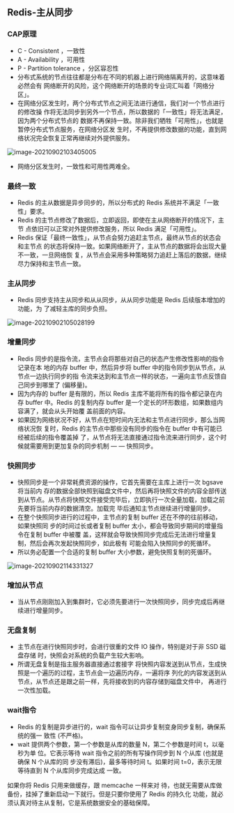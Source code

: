 ## Redis-主从同步

### CAP原理

* C - Consistent ，一致性
* A - Availability ，可用性
* P - Partition tolerance ，分区容忍性
* 分布式系统的节点往往都是分布在不同的机器上进行网络隔离开的，这意味着必然会有 网络断开的风险，这个网络断开的场景的专业词汇叫着「网络分区」。
* 在网络分区发生时，两个分布式节点之间无法进行通信，我们对一个节点进行的修改操 作将无法同步到另外一个节点，所以数据的「一致性」将无法满足，因为两个分布式节点的 数据不再保持一致。除非我们牺牲「可用性」，也就是暂停分布式节点服务，在网络分区发 生时，不再提供修改数据的功能，直到网络状况完全恢复正常再继续对外提供服务。

![image-20210902103405005](https://cdn.jsdelivr.net/gh/ClareTung/ImageHostingService/img/image-20210902103405005.png)

* 网络分区发生时，一致性和可用性两难全。

### 最终一致

* Redis 的主从数据是异步同步的，所以分布式的 Redis 系统并不满足「一致性」要求。
* Redis 的主节点修改了数据后，立即返回，即使在主从网络断开的情况下，主节 点依旧可以正常对外提供修改服务，所以 Redis 满足「可用性」。
* Redis 保证「最终一致性」，从节点会努力追赶主节点，最终从节点的状态会和主节点 的状态将保持一致。如果网络断开了，主从节点的数据将会出现大量不一致，一旦网络恢 复，从节点会采用多种策略努力追赶上落后的数据，继续尽力保持和主节点一致。

### 主从同步

* Redis 同步支持主从同步和从从同步，从从同步功能是 Redis 后续版本增加的功能，为 了减轻主库的同步负担。

![image-20210902105028199](https://cdn.jsdelivr.net/gh/ClareTung/ImageHostingService/img/image-20210902105028199.png)

### 增量同步

* Redis 同步的是指令流，主节点会将那些对自己的状态产生修改性影响的指令记录在本 地的内存 buffer 中，然后异步将 buffer 中的指令同步到从节点，从节点一边执行同步的指 令流来达到和主节点一样的状态，一遍向主节点反馈自己同步到哪里了 (偏移量)。
* 因为内存的 buffer 是有限的，所以 Redis 主库不能将所有的指令都记录在内存 buffer  中。Redis 的复制内存 buffer 是一个定长的环形数组，如果数组内容满了，就会从头开始覆 盖前面的内容。
* 如果因为网络状况不好，从节点在短时间内无法和主节点进行同步，那么当网络状况恢 复时，Redis 的主节点中那些没有同步的指令在 buffer 中有可能已经被后续的指令覆盖掉 了，从节点将无法直接通过指令流来进行同步，这个时候就需要用到更加复杂的同步机制 — — 快照同步。

### 快照同步

* 快照同步是一个非常耗费资源的操作，它首先需要在主库上进行一次 bgsave 将当前内 存的数据全部快照到磁盘文件中，然后再将快照文件的内容全部传送到从节点。从节点将快照文件接受完毕后，立即执行一次全量加载，加载之前先要将当前内存的数据清空。加载完 毕后通知主节点继续进行增量同步。
* 在整个快照同步进行的过程中，主节点的复制 buffer 还在不停的往前移动，如果快照同 步的时间过长或者复制 buffer 太小，都会导致同步期间的增量指令在复制 buffer 中被覆 盖，这样就会导致快照同步完成后无法进行增量复制，然后会再次发起快照同步，如此极有 可能会陷入快照同步的死循环。
* 所以务必配置一个合适的复制 buffer 大小参数，避免快照复制的死循环。

![image-20210902114331327](https://cdn.jsdelivr.net/gh/ClareTung/ImageHostingService/img/image-20210902114331327.png)

### 增加从节点

* 当从节点刚刚加入到集群时，它必须先要进行一次快照同步，同步完成后再继续进行增量同步。

### 无盘复制

* 主节点在进行快照同步时，会进行很重的文件 IO 操作，特别是对于非 SSD 磁盘存储 时，快照会对系统的负载产生较大影响。
* 所谓无盘复制是指主服务器直接通过套接字 将快照内容发送到从节点，生成快照是一个遍历的过程，主节点会一边遍历内存，一遍将序 列化的内容发送到从节点，从节点还是跟之前一样，先将接收到的内容存储到磁盘文件中， 再进行一次性加载。

### wait指令

* Redis 的复制是异步进行的，wait 指令可以让异步复制变身同步复制，确保系统的强一 致性 (不严格)。
* wait 提供两个参数，第一个参数是从库的数量 N，第二个参数是时间 t，以毫秒为单 位。它表示等待 wait 指令之前的所有写操作同步到 N 个从库 (也就是确保 N 个从库的同 步没有滞后)，最多等待时间 t。如果时间 t=0，表示无限等待直到 N 个从库同步完成达成 一致。

如果你将 Redis 只用来做缓存，跟 memcache 一样来对 待，也就无需要从库做备份，挂掉了重新启动一下就行。但是只要你使用了 Redis 的持久化 功能，就必须认真对待主从复制，它是系统数据安全的基础保障。


